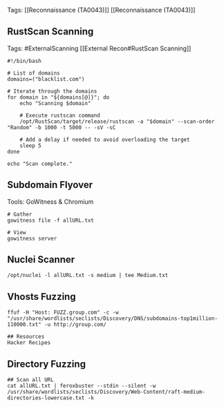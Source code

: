 
Tags: [[Reconnaissance (TA0043)]]
[[Reconnaissance (TA0043)]]
## RustScan Scanning

Tags: #ExternalScanning [[External Recon#RustScan Scanning]] 

```
#!/bin/bash

# List of domains
domains=("blacklist.com")

# Iterate through the domains
for domain in "${domains[@]}"; do
    echo "Scanning $domain"
    
    # Execute rustscan command
    /opt/RustScan/target/release/rustscan -a "$domain" --scan-order "Random" -b 1000 -t 5000 -- -sV -sC
    
    # Add a delay if needed to avoid overloading the target
    sleep 5
done

echo "Scan complete."
```

## Subdomain Flyover

Tools: GoWitness & Chromium

```
# Gather
gowitness file -f allURL.txt   

# View
gowitness server
```


## Nuclei Scanner

```
/opt/nuclei -l allURL.txt -s medium | tee Medium.txt
```

## Vhosts Fuzzing
```
ffuf -H "Host: FUZZ.group.com" -c -w "/usr/share/wordlists/seclists/Discovery/DNS/subdomains-top1million-110000.txt" -u http://group.com/

## Resources
Hacker Recipes
```

## Directory Fuzzing
```
## Scan all URL 
cat allURL.txt | feroxbuster --stdin --silent -w /usr/share/wordlists/seclists/Discovery/Web-Content/raft-medium-directories-lowercase.txt -k
```